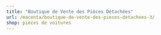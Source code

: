 ```yaml
---
title: "Boutique de Vente des Pièces Détachées"
url: /macenta/boutique-de-vente-des-pieces-detachees-3/
shop: pièces de voitures
---
```

